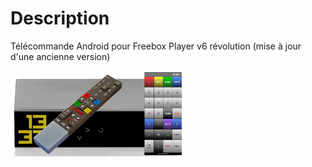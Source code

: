 # Description
Télécommande Android pour Freebox Player v6 révolution (mise à jour d'une ancienne version)

<img src="media/play_store_1024x500.png"  width="280">

